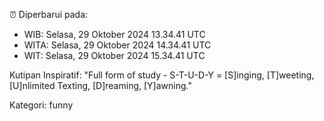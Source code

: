 ⏰ Diperbarui pada:
- WIB: Selasa, 29 Oktober 2024 13.34.41 UTC
- WITA: Selasa, 29 Oktober 2024 14.34.41 UTC
- WIT: Selasa, 29 Oktober 2024 15.34.41 UTC

Kutipan Inspiratif:
"Full form of study - S-T-U-D-Y = [S]inging, [T]weeting, [U]nlimited Texting, [D]reaming, [Y]awning."


Kategori: funny


